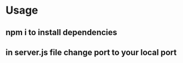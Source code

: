 <h1>Usage</h1>

## npm i to install dependencies
## in server.js file change port to your local port